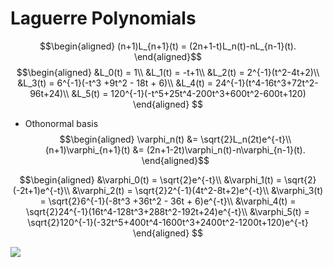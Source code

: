 Laguerre Polynomials
================

$$\begin{aligned}
(n+1)L_{n+1}(t) = (2n+1-t)L_n(t)-nL_{n-1}(t).
    \end{aligned}$$ $$\begin{aligned}
&L_0(t) = 1\\
&L_1(t) = -t+1\\
&L_2(t) = 2^{-1}(t^2-4t+2)\\
&L_3(t) = 6^{-1}(-t^3 +9t^2 - 18t + 6)\\
&L_4(t) = 24^{-1}(t^4-16t^3+72t^2-96t+24)\\
&L_5(t) = 120^{-1}(-t^5+25t^4-200t^3+600t^2-600t+120)
    \end{aligned}
$$

- Othonormal basis $$\begin{aligned}
  \varphi_n(t) &= \sqrt{2}L_n(2t)e^{-t}\\
  (n+1)\varphi_{n+1}(t) &= (2n+1-2t)\varphi_n(t)-n\varphi_{n-1}(t).
  \end{aligned}$$

$$\begin{aligned}
&\varphi_0(t) = \sqrt{2}e^{-t}\\
&\varphi_1(t) = \sqrt{2}(-2t+1)e^{-t}\\
&\varphi_2(t) = \sqrt{2}2^{-1}(4t^2-8t+2)e^{-t}\\
&\varphi_3(t) = \sqrt{2}6^{-1}(-8t^3 +36t^2 - 36t + 6)e^{-t}\\
&\varphi_4(t) = \sqrt{2}24^{-1}(16t^4-128t^3+288t^2-192t+24)e^{-t}\\
&\varphi_5(t) = \sqrt{2}120^{-1}(-32t^5+400t^4-1600t^3+2400t^2-1200t+120)e^{-t}
    \end{aligned}
$$

![](LaguerrePoly_files/figure-gfm/basis-1.png)<!-- -->
